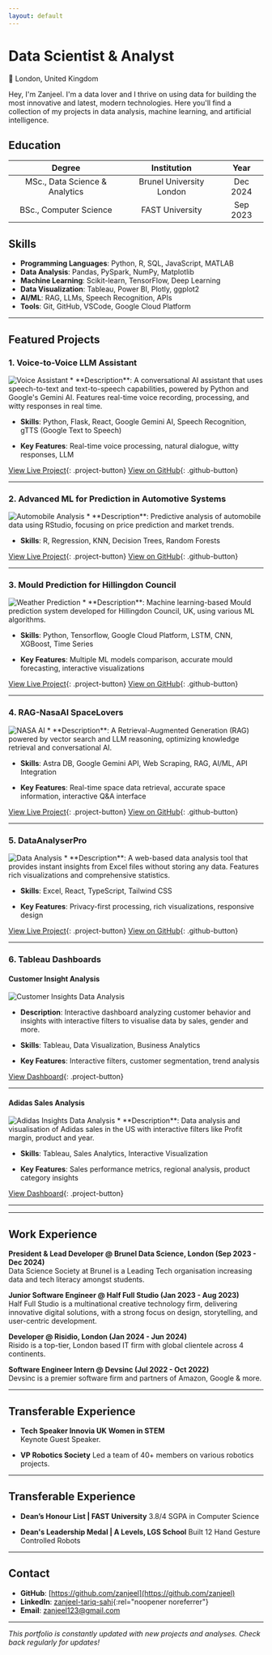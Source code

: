 ```yaml
---
layout: default
---
```


<meta name="viewport" content="width=device-width, initial-scale=1.0, maximum-scale=1.0, user-scalable=no, shrink-to-fit=no, viewport-fit=cover">
<style>
* {
    -webkit-touch-callout: none;
    -webkit-user-select: none;
    -khtml-user-select: none;
    -moz-user-select: none;
    -ms-user-select: none;
    user-select: none;
    touch-action: pan-y pinch-zoom;
}

/* Base styles for consistent sizing */
html {
    overflow-x: hidden !important;
    width: 100%;
    font-size: 16px;
    line-height: 1.6;
    -webkit-text-size-adjust: none;
    text-size-adjust: none;
    -webkit-tap-highlight-color: transparent;
}

body {
    max-width: 100%;
    margin: 0 auto;
    padding: 80px 30px 0;
    font-size: 1rem;
    overflow-x: hidden !important;
    width: 100%;
    touch-action: manipulation;
    -webkit-overflow-scrolling: touch;
}

/* Project image sizing */
.project-image {
    width: 500px;
    height: 500px;
    margin: 20px auto;
    display: block;
    object-fit: cover;
    max-width: 100%;  /* Ensure images don't cause overflow */
}

.project-image2 {
    width: 500px;
    height: 500px;
    margin: 20px auto;
    display: block;
    object-fit: cover;
    max-width: 100%;  /* Ensure images don't cause overflow */
}

/* Large screens (1024px and below) */
@media screen and (max-width: 1024px) {
    html {
        font-size: 14px;
        overflow-x: hidden;
        width: 100%;
        position: relative;
    }
    
    body {
        padding: 60px 15px 0;
        overflow-x: hidden;
        width: 100%;
        max-width: 100vw;
    }
    
    .wrapper {
        overflow-x: hidden;
        width: 100%;
        max-width: 100vw;
        padding: 0 10px;
    }
    
    .project-image, .project-image2 {
        width: 450px;
        height: 450px;
        max-width: 95%;
        margin: 15px auto;
        object-fit: cover;
    }
}

/* Medium screens (768px and below) */
@media screen and (max-width: 768px) {
    html {
        font-size: 13px;
        overflow-x: hidden !important;
        width: 100%;
        touch-action: manipulation;
        -webkit-text-size-adjust: 100%;
    }
    
    body {
        overflow-x: hidden !important;
        width: 100%;
        max-width: 100vw;
        margin: 0;
        padding: 60px 15px 0;
    }
    
    .project-image, .project-image2 {
        width: 400px;
        height: 400px;
        max-width: 90%;
    }
}

/* Small screens (480px and below) */
@media screen and (max-width: 480px) {
    html {
        font-size: 11px;
        overflow-x: hidden !important;
        width: 100%;
        -webkit-text-size-adjust: none !important;
        -moz-text-size-adjust: none !important;
        -ms-text-size-adjust: none !important;
        text-size-adjust: none !important;
        touch-action: pan-y;
        -webkit-overflow-scrolling: touch;
        max-width: 100vw;
        min-height: -webkit-fill-available;
    }
    
    body {
        overflow-x: hidden !important;
        width: 100%;
        max-width: 100vw;
        margin: 0;
        padding: 60px 15px 0;
        -webkit-overflow-scrolling: touch;
        min-height: -webkit-fill-available;
        position: fixed;
        left: 0;
        right: 0;
        top: 0;
        bottom: 0;
    }
    
    .wrapper {
        overflow-x: hidden !important;
        width: 100%;
        max-width: 100vw;
        height: 100%;
        overflow-y: auto;
        -webkit-overflow-scrolling: touch;
    }
    
    .project-image, .project-image2 {
        width: 350px;
        height: 350px;
        max-width: 85%;
    }
}

/* Content sizing */
.wrapper {
    max-width: 1400px;
    margin: 0 auto;
    padding: 0 30px;
    overflow-x: hidden;  /* Prevent wrapper overflow */
}

section {
    font-size: 1.1rem;
    line-height: 1.6;
    max-width: 100%;  /* Ensure sections don't overflow */
}

h1 {
    font-size: 3em;
    margin-bottom: 0.7em;
}

h2 {
    font-size: 2.5em;
    margin-bottom: 0.7em;
}

h3 {
    font-size: 2em;
    margin-bottom: 0.7em;
}

p, li {
    font-size: 1.1rem;
    margin-bottom: 1em;
}

/* GitHub Profile Link Style */
.view a {
    display: inline-block;
    padding: 10px 20px;
    background-color: #2ea44f;
    color: white;
    text-decoration: none;
    border-radius: 6px;
    font-weight: 600;
    transition: background-color 0.3s ease;
}

.view a:hover {
    background-color: #2c974b;
}

/* Project Button Style */
.project-button {
    display: inline-block;
    padding: 8px 16px;
    background-color: #0366d6;
    color: white;
    text-decoration: none;
    border-radius: 6px;
    font-weight: 500;
    margin-top: 10px;
    margin-right: 10px;
    transition: background-color 0.3s ease;
}

.project-button:hover {
    background-color: #0245a3;
}

/* GitHub Button Style */
.github-button {
    display: inline-block;
    padding: 8px 16px;
    background-color: #24292e;
    color: white;
    text-decoration: none;
    border-radius: 6px;
    font-weight: 500;
    margin-top: 10px;
    transition: background-color 0.3s ease;
}

.github-button:hover {
    background-color: #2f363d;
}

/* Education container styles */
.education-container {
    margin: 20px 0;
}

.education-item {
    background-color: #f8f9fa;
    border-radius: 8px;
    padding: 20px;
    margin-bottom: 15px;
    box-shadow: 0 2px 4px rgba(0,0,0,0.1);
    transition: transform 0.2s ease;
}

.education-item:hover {
    transform: translateY(-2px);
}

.education-item h3 {
    color: #0366d6;
    margin: 0 0 10px 0;
    font-size: 1.2em;
}

.education-details {
    display: flex;
    justify-content: space-between;
    align-items: center;
    color: #586069;
}

.education-details .institution {
    font-weight: 500;
    margin: 0;
}

.education-details .year {
    margin: 0;
    font-style: italic;
}

/* Desktop Styles */
@media screen and (min-width: 1250px) {
    body {
        overflow-x: hidden;
        max-width: 1400px;
    }
    
    .container {
        max-width: 1200px;
        padding: 0 2rem;
    }
    
    h1 {
        font-size: 2.5rem;
    }
    
    h2 {
        font-size: 2rem;
    }
    
    h3 {
        font-size: 1.5rem;
    }
    
    p {
        font-size: 1rem;
    }
    
    .project-image {
        max-width: 90%;
        height: auto;
    }
}

/* Medium-large screens */
@media screen and (min-width: 1024px) and (max-width: 1249px) {
  body {
    overflow-x: hidden;
    zoom: 0.9;
    -moz-transform: scale(0.9);
    -moz-transform-origin: 0 0;
  }
  
  .container {
    max-width: 1100px;
    padding: 0 2rem;
  }
  
  h1 {
    font-size: 2.3rem;
  }
  
  h2 {
    font-size: 1.8rem;
  }
  
  h3 {
    font-size: 1.4rem;
  }
  
  p {
    font-size: 1rem;
  }
  
  .project-image {
    max-width: 85%;
    height: auto;
  }
}

/* Add to the style section */
.project-separator {
    border: 0;
    height: 1px;
    background-color: #e1e4e8;
    margin: 30px 0;
    width: 100%;
}

/* Add to the style section */
table th {
    text-align: center;
}
</style>

# Data Scientist & Analyst

📍 London, United Kingdom

Hey, I'm Zanjeel. I'm a data lover and I thrive on using data for building the most innovative and latest, modern technologies. 
Here you'll find a collection of my projects in data analysis, machine learning, and artificial intelligence.

## Education

| Degree | Institution | Year |
|:------:|:----------:|:----:|
| MSc., Data Science & Analytics | Brunel University London | Dec 2024 |
| BSc., Computer Science | FAST University | Sep 2023 |




## Skills

* **Programming Languages**: Python, R, SQL, JavaScript, MATLAB
* **Data Analysis**: Pandas, PySpark, NumPy, Matplotlib
* **Machine Learning**: Scikit-learn, TensorFlow, Deep Learning
* **Data Visualization**: Tableau, Power BI, Plotly, ggplot2 
* **AI/ML**: RAG, LLMs, Speech Recognition, APIs
* **Tools**: Git, GitHub, VSCode, Google Cloud Platform

---

## Featured Projects

### 1. Voice-to-Voice LLM Assistant
<img src="./assets/img/Voice-LLM.jpeg" class="project-image" alt="Voice Assistant">
* **Description**: A conversational AI assistant that uses speech-to-text and text-to-speech capabilities, powered by Python and Google's Gemini AI. Features real-time voice recording, processing, and witty responses in real time.

* **Skills**: Python, Flask, React, Google Gemini AI, Speech Recognition, gTTS (Google Text to Speech)

* **Key Features**: Real-time voice processing, natural dialogue, witty responses, LLM

[View Live Project](https://voice-to-voice-llm.vercel.app){: .project-button} [View on GitHub](https://github.com/zanjeel/Voice-to-Voice-LLM){: .github-button}

<hr class="project-separator">




### 2. Advanced ML for Prediction in Automotive Systems
<img src="./assets/img/Data-Analysis-Using-Machine-Learning.jpeg" class="project-image" alt="Automobile Analysis">
* **Description**: Predictive analysis of automobile data using RStudio, focusing on price prediction and market trends.

* **Skills**: R, Regression, KNN, Decision Trees, Random Forests

[View Live Project](https://zanjeel.github.io/Automobile-Predictive-Data-Analysis-RStudio/Automobile-Price-Prediction.nb.html){: .project-button} [View on GitHub](https://github.com/zanjeel/Automobile-Predictive-Data-Analysis-RStudio){: .github-button}

<hr class="project-separator">




### 3. Mould Prediction for Hillingdon Council
<img src="./assets/img/Predictive-ML-Hillingdon-Council-UK.jpeg" class="project-image" alt="Weather Prediction">
* **Description**: Machine learning-based Mould prediction system developed for Hillingdon Council, UK, using various ML algorithms.

* **Skills**: Python, Tensorflow, Google Cloud Platform, LSTM, CNN, XGBoost, Time Series

* **Key Features**: Multiple ML models comparison, accurate mould forecasting, interactive visualizations

[View Live Project](https://zanjeel.github.io/Weather-Prediction-MachineLearningAlgorithms-HillingdonCouncilUK/MachineLearningModelsforWeatherPrediction.html){: .project-button} [View on GitHub](https://github.com/zanjeel/Weather-Prediction-MachineLearningAlgorithms-HillingdonCouncilUK){: .github-button}

<hr class="project-separator">




### 4. RAG-NasaAI SpaceLovers
<img src="./assets/img/NasaAI-proj-img.jpeg" class="project-image" alt="NASA AI">
* **Description**: A Retrieval-Augmented Generation (RAG) powered by vector search and LLM reasoning, optimizing knowledge retrieval and conversational AI.

* **Skills**: Astra DB, Google Gemini API, Web Scraping, RAG, AI/ML, API Integration

* **Key Features**: Real-time space data retrieval, accurate space information, interactive Q&A interface

[View Live Project](https://rag-nasaai-spacelovers.onrender.com){: .project-button} [View on GitHub](https://github.com/zanjeel/RAG-NasaAI-SpaceLovers){: .github-button} 

<hr class="project-separator">




### 5. DataAnalyserPro
<img src="./assets/img/Data-Analytics-Pro.jpeg" class="project-image" alt="Data Analysis">
* **Description**: A web-based data analysis tool that provides instant insights from Excel files without storing any data. Features rich visualizations and comprehensive statistics.

* **Skills**: Excel, React, TypeScript, Tailwind CSS

* **Key Features**: Privacy-first processing, rich visualizations, responsive design

[View Live Project](https://data-analyser-pro.netlify.app){: .project-button} [View on GitHub](https://github.com/zanjeel/DataAnalyserPro){: .github-button}

<hr class="project-separator">




### 6. Tableau Dashboards

#### Customer Insight Analysis
<img src="./assets/img/Customers-Data-Insights-Dashboard.jpeg" class="project-image" alt="Customer Insights Data Analysis">

* **Description**: Interactive dashboard analyzing customer behavior and insights with interactive filters to visualise data by sales, gender and more.

* **Skills**: Tableau, Data Visualization, Business Analytics

* **Key Features**: Interactive filters, customer segmentation, trend analysis

[View Dashboard](https://public.tableau.com/app/profile/zanjeel.tariq.sahi/viz/CustomerInsightDataAnalysis/Dashboard){: .project-button}

<hr class="project-separator">



#### Adidas Sales Analysis
<img src="./assets/img/tableau2.jpeg" class="project-image2" alt="Adidas Insights Data Analysis">
* **Description**: Data analysis and visualisation of Adidas sales in the US with interactive filters like Profit margin, product and year.

* **Skills**: Tableau, Sales Analytics, Interactive Visualization

* **Key Features**: Sales performance metrics, regional analysis, product category insights

[View Dashboard](https://public.tableau.com/app/profile/zanjeel.tariq.sahi/viz/AdidasSalesAnalaysisUSwithInteractiveFiltersforDeeperInsights/Dashboard){: .project-button}

<hr class="project-separator">


---

## Work Experience

 **President & Lead Developer @ Brunel Data Science, London (Sep 2023 - Dec 2024)**  
  Data Science Society at Brunel is a Leading Tech organisation increasing data and tech literacy amongst students.

 **Junior Software Engineer @ Half Full Studio (Jan 2023 - Aug 2023)**  
  Half Full Studio is a multinational creative technology firm, delivering innovative digital solutions, with a strong focus on design, storytelling, and user-centric development.

 **Developer  @ Risidio, London (Jan 2024 - Jun 2024)**  
  Risido is a top-tier, London based IT firm with global clientele across 4 continents. 


 **Software Engineer Intern @ Devsinc (Jul 2022 - Oct 2022)**  
  Devsinc is a premier software firm and partners of Amazon, Google & more.



---

## Transferable Experience

* **Tech Speaker Innovia UK Women in STEM**  
  Keynote Guest Speaker.    

* **VP Robotics Society**
  Led a team of 40+ members on various robotics projects.


---

## Transferable Experience

* **Dean’s Honour List | FAST University** 
  3.8/4 SGPA in Computer Science

* **Dean's Leadership Medal | A Levels, LGS School** 
  Built 12 Hand Gesture Controlled Robots


---

## Contact

* **GitHub**: [https://github.com/zanjeel](https://github.com/zanjeel)
* **LinkedIn**: [zanjeel-tariq-sahi](https://www.linkedin.com/in/zanjeel-tariq-sahi){:rel="noopener noreferrer"}
* **Email**: zanjeel123@gmail.com

---

_This portfolio is constantly updated with new projects and analyses. Check back regularly for updates!_
